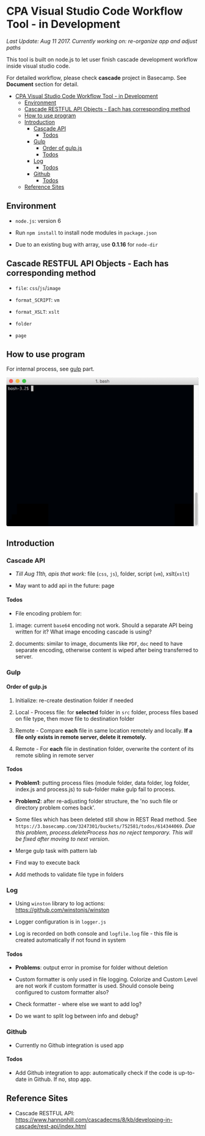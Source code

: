 # CPA Visual Studio Code Workflow Tool - in Development

*Last Update: Aug 11 2017. Currently working on: re-organize app and adjust paths*

This tool is built on node.js to let user finish cascade development workflow inside visual studio code.

For detailed workflow, please check **cascade** project in Basecamp. See **Document** section for detail.


- [CPA Visual Studio Code Workflow Tool - in Development](#cpa-visual-studio-code-workflow-tool---in-development)
    - [Environment](#environment)
    - [Cascade RESTFUL API Objects - Each has corresponding method](#cascade-restful-api-objects---each-has-corresponding-method)
    - [How to use program](#how-to-use-program)
    - [Introduction](#introduction)
        - [Cascade API](#cascade-api)
            - [Todos](#todos)
        - [Gulp](#gulp)
            - [Order of gulp.js](#order-of-gulpjs)
            - [Todos](#todos)
        - [Log](#log)
            - [Todos](#todos)
        - [Github](#github)
            - [Todos](#todos)
    - [Reference Sites](#reference-sites)


## Environment

- `node.js`: version 6

- Run `npm install` to install node modules in `package.json`

- Due to an existing bug with array, use **0.1.16** for `node-dir`

## Cascade RESTFUL API Objects - Each has corresponding method

- `file`: `css`/`js`/`image`

- `format_SCRIPT`: `vm`

- `format_XSLT`: `xslt`

- `folder`

- `page`

## How to use program

For internal process, see <a href="#gulp">gulp</a> part. 

<img src="tty.gif" width="600"/>

## Introduction 

### Cascade API

- *Till Aug 11th, apis that work:* file (`css`, `js`), folder, script (`vm`), xslt(`xslt`)

- May want to add api in the future: page

#### Todos

- File encoding problem for:

1. image: current `base64` encoding not work. Should a separate API being written for it? What image encoding cascade is using?

2. documents: similar to image, documents like `PDF`, `doc` need to have separate encoding, otherwise content is wiped after being transferred to server.

### Gulp

#### Order of gulp.js

1. Initialize: re-create destination folder if needed

2. Local - Process file: for **selected** folder in `src` folder, process files based on file type, then move file to destination folder

3. Remote - Compare **each** file in same location remotely and locally. **If a file only exists in remote server, delete it remotely.**

4. Remote - For **each** file in destination folder, overwrite the content of its remote sibling in remote server

#### Todos

- **Problem1**: putting process files (module folder, data folder, log folder, index.js and process.js) to sub-folder make gulp fail to process.

- **Problem2**: after re-adjusting folder structure, the 'no such file or directory problem comes back'.

- Some files which has been deleted still show in REST Read method. See `https://3.basecamp.com/3247301/buckets/752581/todos/614344069`. *Due this problem, process.deleteProcess has no reject temporary. This will be fixed after moving to next version*.

- Merge gulp task with pattern lab

- Find way to execute back

- Add methods to validate file type in folders

### Log

- Using `winston` library to log actions: https://github.com/winstonjs/winston

- Logger configuration is in `logger.js`

- Log is recorded on both console and `logfile.log` file - this file is created automatically if not found in system

#### Todos

- **Problems**: output error in promise for folder without deletion

- Custom formatter is only used in file logging. Colorize and Custom Level are not work if custom formatter is used. Should console being configured to custom formatter also?

- Check formatter - where else we want to add log?

- Do we want to split log between info and debug?

### Github

- Currently no Github integration is used app

#### Todos

- Add Github integration to app: automatically check if the code is up-to-date in Github. If no, stop app. 

## Reference Sites

- Cascade RESTFUL API: https://www.hannonhill.com/cascadecms/8/kb/developing-in-cascade/rest-api/index.html

